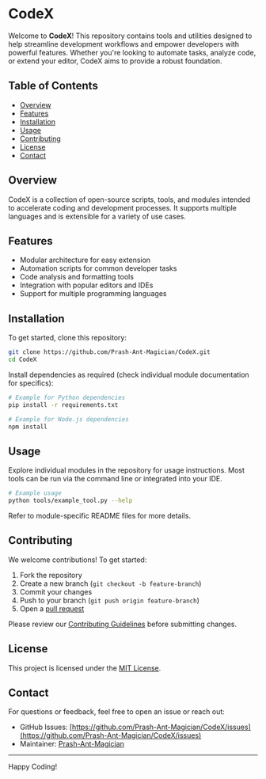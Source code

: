 # CodeX

Welcome to **CodeX**! This repository contains tools and utilities designed to help streamline development workflows and empower developers with powerful features. Whether you're looking to automate tasks, analyze code, or extend your editor, CodeX aims to provide a robust foundation.

## Table of Contents

- [Overview](#overview)
- [Features](#features)
- [Installation](#installation)
- [Usage](#usage)
- [Contributing](#contributing)
- [License](#license)
- [Contact](#contact)

## Overview

CodeX is a collection of open-source scripts, tools, and modules intended to accelerate coding and development processes. It supports multiple languages and is extensible for a variety of use cases.

## Features

- Modular architecture for easy extension
- Automation scripts for common developer tasks
- Code analysis and formatting tools
- Integration with popular editors and IDEs
- Support for multiple programming languages

## Installation

To get started, clone this repository:

```bash
git clone https://github.com/Prash-Ant-Magician/CodeX.git
cd CodeX
```

Install dependencies as required (check individual module documentation for specifics):

```bash
# Example for Python dependencies
pip install -r requirements.txt

# Example for Node.js dependencies
npm install
```

## Usage

Explore individual modules in the repository for usage instructions. Most tools can be run via the command line or integrated into your IDE.

```bash
# Example usage
python tools/example_tool.py --help
```

Refer to module-specific README files for more details.

## Contributing

We welcome contributions! To get started:

1. Fork the repository
2. Create a new branch (`git checkout -b feature-branch`)
3. Commit your changes
4. Push to your branch (`git push origin feature-branch`)
5. Open a [pull request](https://github.com/Prash-Ant-Magician/CodeX/pulls)

Please review our [Contributing Guidelines](CONTRIBUTING.md) before submitting changes.

## License

This project is licensed under the [MIT License](LICENSE).

## Contact

For questions or feedback, feel free to open an issue or reach out:

- GitHub Issues: [https://github.com/Prash-Ant-Magician/CodeX/issues](https://github.com/Prash-Ant-Magician/CodeX/issues)
- Maintainer: [Prash-Ant-Magician](https://github.com/Prash-Ant-Magician)

---

Happy Coding!
